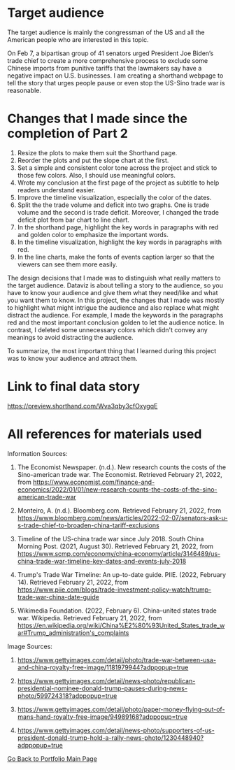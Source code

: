 # Target audience
The target audience is mainly the congressman of the US and all the American people who are interested in this topic.

On Feb 7, a bipartisan group of 41 senators urged President Joe Biden’s trade chief to create a more comprehensive process to exclude some Chinese imports from punitive tariffs that the lawmakers say have a negative impact on U.S. businesses. I am creating a shorthand webpage to tell the story that urges people pause or even stop the US-Sino trade war is reasonable.



# Changes that I made since the completion of Part 2
1. Resize the plots to make them suit the Shorthand page.
2. Reorder the plots and put the slope chart at the first.
3. Set a simple and consistent color tone across the project and stick to those few colors. Also, I should use meaningful colors.
4. Wrote my conclusion at the first page of the project as subtitle to help readers understand easier.
5. Improve the timeline visualization, especially the color of the dates.
6. Split the the trade volume and deficit into two graphs. One is trade volume and the second is trade deficit. Moreover, I changed the trade deficit plot from bar chart to line chart.
7. In the shorthand page, highlight the key words in paragraphs with red and golden color to emphasize the important words.
8. In the timeline visualization, highlight the key words in paragraphs with red.
9. In the line charts, make the fonts of events caption larger so that the viewers can see them more easily.

The design decisions that I made was to distinguish what really matters to the target audience. Dataviz is about telling a story to the audience, so you have to know your audience and give them what they need/like and what you want them to know. In this project, the changes that I made was mostly to highlight what might intrigue the audience and also replace what might distract the audience. For example, I made the keywords in the paragraphs red and the most important conclusion golden to let the audience notice. In contrast, I deleted some unnecessary colors which didn't convey any meanings to avoid distracting the audience.

To summarize, the most important thing that I learned during this project was to know your audience and attract them.
# Link to final data story 
https://preview.shorthand.com/Wva3qby3cfOxygqE

# All references for materials used
Information Sources:

1. The Economist Newspaper. (n.d.). New research counts the costs of the Sino-american trade war. The Economist. Retrieved February 21, 2022, from https://www.economist.com/finance-and-economics/2022/01/01/new-research-counts-the-costs-of-the-sino-american-trade-war

2. Monteiro, A. (n.d.). Bloomberg.com. Retrieved February 21, 2022, from https://www.bloomberg.com/news/articles/2022-02-07/senators-ask-u-s-trade-chief-to-broaden-china-tariff-exclusions

3. Timeline of the US-china trade war since July 2018. South China Morning Post. (2021, August 30). Retrieved February 21, 2022, from https://www.scmp.com/economy/china-economy/article/3146489/us-china-trade-war-timeline-key-dates-and-events-july-2018

4. Trump's Trade War Timeline: An up-to-date guide. PIIE. (2022, February 14). Retrieved February 21, 2022, from https://www.piie.com/blogs/trade-investment-policy-watch/trump-trade-war-china-date-guide

5. Wikimedia Foundation. (2022, February 6). China–united states trade war. Wikipedia. Retrieved February 21, 2022, from https://en.wikipedia.org/wiki/China%E2%80%93United_States_trade_war#Trump_administration's_complaints

Image Sources:

1. https://www.gettyimages.com/detail/photo/trade-war-between-usa-and-china-royalty-free-image/1181979944?adppopup=true

2. https://www.gettyimages.com/detail/news-photo/republican-presidential-nominee-donald-trump-pauses-during-news-photo/599724318?adppopup=true

3. https://www.gettyimages.com/detail/photo/paper-money-flying-out-of-mans-hand-royalty-free-image/94989168?adppopup=true

4. https://www.gettyimages.com/detail/news-photo/supporters-of-us-president-donald-trump-hold-a-rally-news-photo/1230448940?adppopup=true


[Go Back to Portfolio Main Page](https://yxh9876.github.io/Xuhang94470/)
